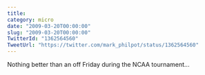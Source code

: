 ```yaml
---
title: 
category: micro
date: "2009-03-20T00:00:00"
slug: "2009-03-20T00:00:00"
TwitterId: "1362564560"
TweetUrl: "https://twitter.com/mark_philpot/status/1362564560"
---
```


Nothing better than an off Friday during the NCAA tournament...
